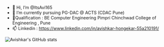 - 👋 Hi, I’m @ItsAvi165
- 🌱 I’m currently pursuing PG-DAC @ ACTS (CDAC Pune)
- 💞️Qualification : BE Computer Engineering Pimpri Chinchwad College of Engineering , Pune
- 📫 Linkedin : https://www.linkedin.com/in/avishkar-hongekar-55a210191/



![Avishkar's GitHub stats](https://github-readme-stats.vercel.app/api?username=ItsAvi165&show_icons=true&theme=radical)



<!---
ItsAvi165/ItsAvi165 is a ✨ special ✨ repository because its `README.md` (this file) appears on your GitHub profile.
You can click the Preview link to take a look at your changes.
--->
